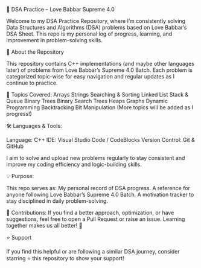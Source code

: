 🧠 DSA Practice – Love Babbar Supreme 4.0

Welcome to my DSA Practice Repository, where I’m consistently solving Data Structures and Algorithms (DSA) problems based on Love Babbar’s DSA Sheet.
This repo is my personal log of progress, learning, and improvement in problem-solving skills.

📘 About the Repository

This repository contains C++ implementations (and maybe other languages later) of problems from Love Babbar’s Supreme 4.0 Batch.
Each problem is categorized topic-wise for easy navigation and regular updates as I continue to practice.

🧩 Topics Covered:
Arrays
Strings
Searching & Sorting
Linked List
Stack & Queue
Binary Trees
Binary Search Trees
Heaps
Graphs
Dynamic Programming
Backtracking
Bit Manipulation
(More topics will be added as I progress!)

🛠️ Languages & Tools:

Language: C++
IDE: Visual Studio Code / CodeBlocks 
Version Control: Git & GitHub

I aim to solve and upload new problems regularly to stay consistent and improve my coding efficiency and logic-building skills.

💡 Purpose:

This repo serves as:
My personal record of DSA progress.
A reference for anyone following Love Babbar’s Supreme 4.0 Batch.
A motivation tracker to stay disciplined in daily problem-solving.

🤝 Contributions:
If you find a better approach, optimization, or have suggestions, feel free to open a Pull Request or raise an issue.
Learning together makes us all better! 💪

⭐ Support

If you find this helpful or are following a similar DSA journey,
consider starring ⭐ this repository to show your support!
